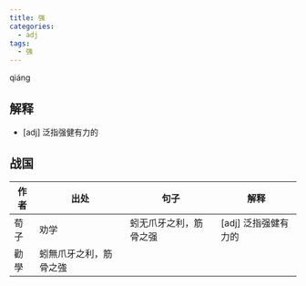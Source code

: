 ```yaml
---
title: 强
categories:
  - adj
tags:
  - 强
---
```


qiáng
<!-- more -->

## 解释
* [adj] 泛指强健有力的

## 战国

作者|出处|句子|解释
---|---|---|---
荀子|劝学|蚓无爪牙之利，筋骨之强|[adj] 泛指强健有力的
   |勸學|蚓無爪牙之利，筋骨之強|
